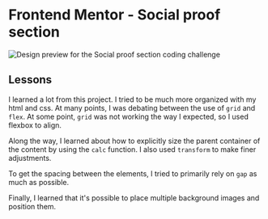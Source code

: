 # Frontend Mentor - Social proof section

![Design preview for the Social proof section coding challenge](./design/desktop-preview.jpg)

## Lessons
I learned a lot from this project. I tried to be much more organized with my html and css. At many points, I was debating between the use of `grid` and `flex`. At some point, `grid` was not working the way I expected, so I used flexbox to align. 

Along the way, I learned about how to explicitly size the parent container of the content by using the `calc` function. I also used `transform` to make finer adjustments. 

To get the spacing between the elements, I tried to primarily rely on `gap` as much as possible.

Finally, I learned that it's possible to place multiple background images and position them. 
